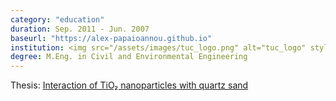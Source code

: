 ```yaml
---
category: "education"
duration: Sep. 2011 - Jun. 2007
baseurl: "https://alex-papaioannou.github.io"
institution: <img src="/assets/images/tuc_logo.png" alt="tuc_logo" style="width:85%;">
degree: M.Eng. in Civil and Environmental Engineering
---
```


Thesis: <a href="https://dias.library.tuc.gr/view/68591" target="_blank">Interaction of TiO₂ nanoparticles with quartz sand</a>

